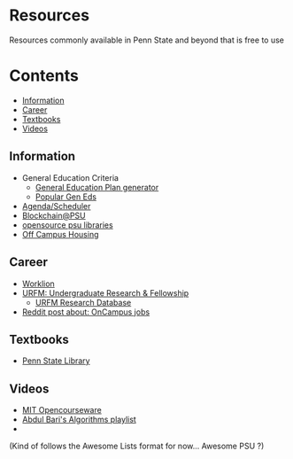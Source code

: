 # Resources
Resources commonly available in Penn State and beyond that is free to use

# Contents
- [Information](#information)
- [Career](#career)
- [Textbooks](#textbooks)
- [Videos](#videos)

## Information
- General Education Criteria
    - [General Education Plan generator](https://genedplan.psu.edu/)
    - [Popular Gen Eds](https://www.reddit.com/r/PennStateUniversity/comments/jw248c/thread_geneds_simplified/)
- [Agenda/Scheduler](https://github.com/openPSU/Scheduler)
- [Blockchain@PSU](https://github.com/blockchainpsu)
- [opensource psu libraries](https://libraries.psu.edu/open-penn-state)
- [Off Campus Housing](https://livingoffcampus.psu.edu/)

## Career
- [Worklion](https://worklion.psu.edu/)
- [URFM: Undergraduate Research & Fellowship](https://urfm.psu.edu/)
    - [URFM Research Database](https://urfm.psu.edu/research/undergraduate-research-opportunities-database)
- [Reddit post about: OnCampus jobs](https://www.reddit.com/r/PennStateUniversity/comments/i3kppw/on_campus_jobs_a_definitive_guide/)

## Textbooks
- [Penn State Library](https://libraries.psu.edu/)

## Videos
- [MIT Opencourseware](https://ocw.mit.edu/)
- [Abdul Bari's Algorithms playlist](https://www.youtube.com/playlist?list=PLDN4rrl48XKpZkf03iYFl-O29szjTrs_O)
- 

(Kind of follows the Awesome Lists format for now... Awesome PSU ?)
